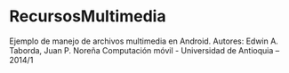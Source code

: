 RecursosMultimedia
==================
Ejemplo de manejo de archivos multimedia en Android.
Autores: Edwin A. Taborda, Juan P. Noreña
Computación móvil - Universidad de Antioquia – 2014/1
